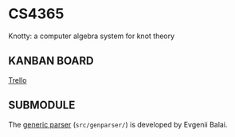 # CS4365
Knotty: a computer algebra system for knot theory

## KANBAN BOARD
[Trello][trello]

## SUBMODULE
The [generic parser][genparser] (`src/genparser/`) is developed by Evgenii Balai.

[trello]:
https://trello.com/b/tCAfkInX
[genparser]:
https://github.com/iensen/genparser
